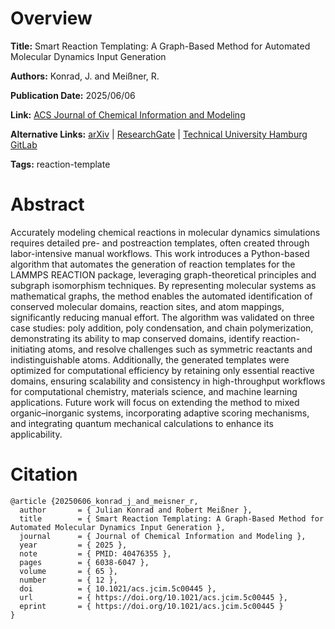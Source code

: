 # Overview
**Title:**
Smart Reaction Templating: A Graph-Based Method for Automated Molecular Dynamics Input Generation

**Authors:**
Konrad, J. and Meißner, R.

**Publication Date:**
2025/06/06

**Link:**
[ACS Journal of Chemical Information and Modeling](https://pubs.acs.org/doi/10.1021/acs.jcim.5c00445)

**Alternative Links:**
[arXiv](https://arxiv.org/abs/2503.02678) |
[ResearchGate](https://www.researchgate.net/publication/389581087_Smart_Reaction_Templating_A_Graph-Based_Method_for_Automated_Molecular_Dynamics_Input_Generation) |
[Technical University Hamburg GitLab](https://collaborating.tuhh.de/m-29/software/templater)

**Tags:**
reaction-template


# Abstract
Accurately modeling chemical reactions in molecular dynamics simulations requires detailed pre- and postreaction templates, often created through labor-intensive manual workflows.
This work introduces a Python-based algorithm that automates the generation of reaction templates for the LAMMPS REACTION package, leveraging graph-theoretical principles and subgraph isomorphism techniques.
By representing molecular systems as mathematical graphs, the method enables the automated identification of conserved molecular domains, reaction sites, and atom mappings, significantly reducing manual effort.
The algorithm was validated on three case studies: poly addition, poly condensation, and chain polymerization, demonstrating its ability to map conserved domains, identify reaction-initiating atoms, and resolve challenges such as symmetric reactants and indistinguishable atoms.
Additionally, the generated templates were optimized for computational efficiency by retaining only essential reactive domains, ensuring scalability and consistency in high-throughput workflows for computational chemistry, materials science, and machine learning applications.
Future work will focus on extending the method to mixed organic–inorganic systems, incorporating adaptive scoring mechanisms, and integrating quantum mechanical calculations to enhance its applicability.


# Citation
```
@article {20250606_konrad_j_and_meisner_r,
  author       = { Julian Konrad and Robert Meißner },
  title        = { Smart Reaction Templating: A Graph-Based Method for Automated Molecular Dynamics Input Generation },
  journal      = { Journal of Chemical Information and Modeling },
  year         = { 2025 },
  note         = { PMID: 40476355 },
  pages        = { 6038-6047 },
  volume       = { 65 },
  number       = { 12 },
  doi          = { 10.1021/acs.jcim.5c00445 },
  url          = { https://doi.org/10.1021/acs.jcim.5c00445 },
  eprint       = { https://doi.org/10.1021/acs.jcim.5c00445 }
}
```
